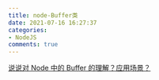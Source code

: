 ```yaml
---
title: node-Buffer类
date: 2021-07-16 16:27:37
categories:
- NodeJS
comments: true
---
```


[说说对 Node 中的 Buffer 的理解？应用场景？](https://mp.weixin.qq.com/s?__biz=MzU1OTgxNDQ1Nw==&mid=2247487795&idx=2&sn=362a6622d7deeca152466064f548ab88&chksm=fc10d365cb675a73bc99314a82dfd1d67defdd0da1064cb38e98a81d3e54f66e27b99d9a0ecb&scene=178&cur_album_id=1893465646416330758#rd)
